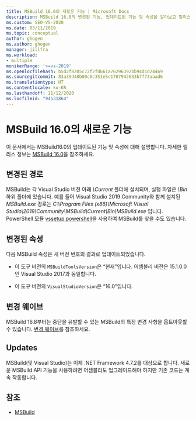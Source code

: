 ```yaml
---
title: MSBuild 16.0의 새로운 기능 | Microsoft Docs
description: MSBuild 16.0의 변경된 기능, 업데이트된 기능 및 속성을 알아보고 릴리스 정보에 대한 링크를 제공합니다.
ms.custom: SEO-VS-2020
ms.date: 03/11/2019
ms.topic: conceptual
author: ghogen
ms.author: ghogen
manager: jillfra
ms.workload:
- multiple
monikerRange: '>=vs-2019'
ms.openlocfilehash: b5d2f8205c72f2fd661a76296392bb94d1d24469
ms.sourcegitcommit: 83a39d48b00c6c351e5c1707942633b7f73aaad6
ms.translationtype: HT
ms.contentlocale: ko-KR
ms.lasthandoff: 11/12/2020
ms.locfileid: "94531864"
---
```

# <a name="whats-new-in-msbuild-160"></a>MSBuild 16.0의 새로운 기능

이 문서에서는 MSBuild16.0의 업데이트된 기능 및 속성에 대해 설명합니다. 자세한 릴리스 정보는 [ MSBuild 16.0](https://github.com/microsoft/msbuild/releases/tag/v16.0.461.62831)을 참조하세요.

## <a name="changed-path"></a>변경된 경로

 MSBuild는 각 Visual Studio 버전 아래 *\Current* 폴더에 설치되며, 실행 파일은 *\Bin* 하위 폴더에 있습니다. 예를 들어 Visual Studio 2019 Community와 함께 설치된 *MSBuild.exe* 경로는 *C:\Program Files (x86)\Microsoft Visual Studio\2019\Community\MSBuild\Current\Bin\MSBuild.exe* 입니다. PowerShell 모듈 [vssetup.powershell](https://github.com/Microsoft/vssetup.powershell)을 사용하여 MSBuild를 찾을 수도 있습니다.

## <a name="changed-properties"></a>변경된 속성

 다음 MSBuild 속성은 새 버전 번호의 결과로 업데이트되었습니다.

- 이 도구 버전의 `MSBuildToolsVersion`은 “현재”입니다. 어셈블리 버전은 15.1.0.0인 Visual Studio 2017과 동일합니다.

- 이 도구 버전의 `VisualStudioVersion`은 “16.0”입니다.

## <a name="change-waves"></a>변경 웨이브

MSBuild 16.8부터는 중단을 유발할 수 있는 MSBuild의 특정 변경 사항을 옵트아웃할 수 있습니다. [변경 웨이브](change-waves.md)를 참조하세요.

## <a name="updates"></a>Updates

MSBuild(및 Visual Studio)는 이제 .NET Framework 4.7.2를 대상으로 합니다. 새로운 MSBuild API 기능을 사용하려면 어셈블리도 업그레이드해야 하지만 기존 코드는 계속 작동합니다.

## <a name="see-also"></a>참조

- [MSBuild](../msbuild/msbuild.md)
